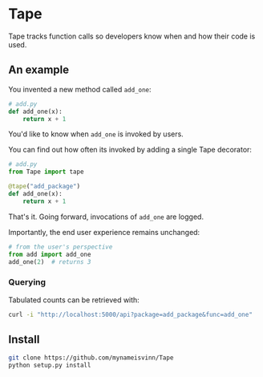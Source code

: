 # Tape
Tape tracks function calls so developers know when and how their code is used.

## An example
You invented a new method called `add_one`:
```python
# add.py
def add_one(x):
    return x + 1
```
You'd like to know when `add_one` is invoked by users. 

You can find out how often its invoked by adding a single Tape decorator:
```python
# add.py
from Tape import tape

@tape("add_package")
def add_one(x):
    return x + 1
```
That's it. Going forward, invocations of `add_one` are logged.

Importantly, the end user experience remains unchanged:
```python
# from the user's perspective
from add import add_one
add_one(2)  # returns 3
```
### Querying
Tabulated counts can be retrieved with:
```bash
curl -i "http://localhost:5000/api?package=add_package&func=add_one"
```

## Install
```bash
git clone https://github.com/mynameisvinn/Tape
python setup.py install
```

